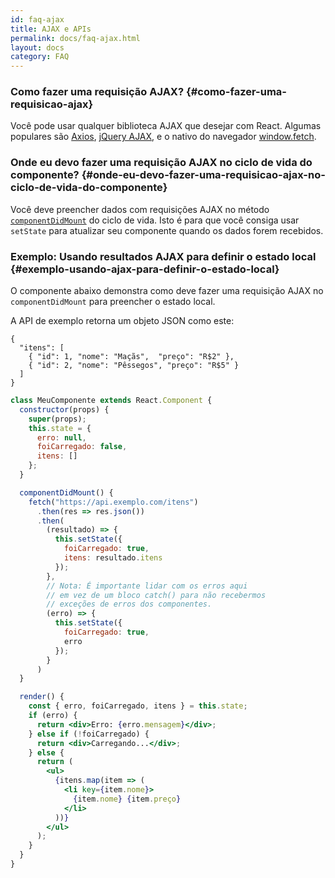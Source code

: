 ```yaml
---
id: faq-ajax
title: AJAX e APIs
permalink: docs/faq-ajax.html
layout: docs
category: FAQ
---
```


### Como fazer uma requisição AJAX? {#como-fazer-uma-requisicao-ajax}

Você pode usar qualquer biblioteca AJAX que desejar com React. Algumas populares são [Axios](https://github.com/axios/axios), [jQuery AJAX](https://api.jquery.com/jQuery.ajax/), e o nativo do navegador [window.fetch](https://developer.mozilla.org/pt-BR/docs/Web/API/Fetch_API).

### Onde eu devo fazer uma requisição AJAX no ciclo de vida do componente? {#onde-eu-devo-fazer-uma-requisicao-ajax-no-ciclo-de-vida-do-componente}

Você deve preencher dados com requisições AJAX no método [`componentDidMount`](/docs/react-component.html#mounting) do ciclo de vida. Isto é para que você consiga usar `setState` para atualizar seu componente quando os dados forem recebidos.

### Exemplo: Usando resultados AJAX para definir o estado local {#exemplo-usando-ajax-para-definir-o-estado-local}

O componente abaixo demonstra como deve fazer uma requisição AJAX no `componentDidMount` para preencher o estado local. 

A API de exemplo retorna um objeto JSON como este:

```
{
  "itens": [
    { "id": 1, "nome": "Maçãs",  "preço": "R$2" },
    { "id": 2, "nome": "Pêssegos", "preço": "R$5" }
  ] 
}
```

```jsx
class MeuComponente extends React.Component {
  constructor(props) {
    super(props);
    this.state = {
      erro: null,
      foiCarregado: false,
      itens: []
    };
  }

  componentDidMount() {
    fetch("https://api.exemplo.com/itens")
      .then(res => res.json())
      .then(
        (resultado) => {
          this.setState({
            foiCarregado: true,
            itens: resultado.itens
          });
        },
        // Nota: É importante lidar com os erros aqui
        // em vez de um bloco catch() para não recebermos
        // exceções de erros dos componentes.
        (erro) => {
          this.setState({
            foiCarregado: true,
            erro
          });
        }
      )
  }

  render() {
    const { erro, foiCarregado, itens } = this.state;
    if (erro) {
      return <div>Erro: {erro.mensagem}</div>;
    } else if (!foiCarregado) {
      return <div>Carregando...</div>;
    } else {
      return (
        <ul>
          {itens.map(item => (
            <li key={item.nome}>
              {item.nome} {item.preço}
            </li>
          ))}
        </ul>
      );
    }
  }
}
```
